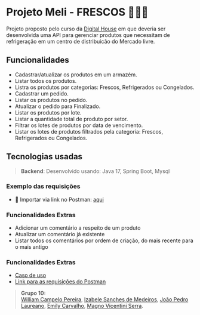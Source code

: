 # Projeto Meli - FRESCOS 🍎🥬🍦

Projeto proposto pelo curso da [Digital House](https://www.digitalhouse.com/br)  em que deveria ser desenvolvida uma API para gerenciar produtos que necessitam de refrigeração em um centro de distribuicão do Mercado livre.

## Funcionalidades
-  Cadastrar/atualizar os produtos em um armazém.
- Listar todos os produtos.
- Listra os produtos por categorias: Frescos, Refrigerados ou Congelados.
- Cadastrar um pedido.
- Listar os produtos no pedido.
- Atualizar o pedido para Finalizado.
- Listar os produtos por lote.
- Listar a quantidade total de produto por setor.
- Filtrar os lotes de produtos por data de vencimento.
- Listar os lotes de produtos filtrados pela categoria: Frescos, Refrigerados ou Congelados.

## Tecnologias usadas
> **Backend**: Desenvolvido usando: Java 17, Spring Boot, Mysql

### Exemplo das requisições
- 🔗 Importar via link no Postman: [aqui](https://grupo-10.postman.co/workspace/5659a876-edb4-4277-8f9f-5472b5ced065/collection/23755358-df036664-b7f8-4f9f-9f5c-2ec43feb0bb1?action=share&creator=23755358)


### Funcionalidades Extras
- Adicionar um comentário a respeito de um produto
- Atualizar um comentário já existente
- Listar todos os comentários por ordem de criação, do mais recente para o mais antigo

### Funcionalidades Extras
- [Caso de uso](https://docs.google.com/document/d/1PNY8NSTxCINyLIw_7qIOklfs8WoGCDZR/edit?usp=sharing&ouid=114982258140605147031&rtpof=true&sd=true)
- [Link para as requisições do Postman](https://www.getpostman.com/collections/30a91f84065a57d0b41b)

> **Grupo 10:**  
[William Campelo Pereira](https://github.com/William-MELI), [Izabele Sanches de Medeiros](https://www.linkedin.com/in/izabelesanches/), [João Pedro Laureano](https://www.linkedin.com/in/joao-pedro-laureano/), [Emily Carvalho](https://www.linkedin.com/in/emily-nilsen-carvalho/), [Magno Vicentini Serra](https://www.linkedin.com/in/magno-vicentini/).
